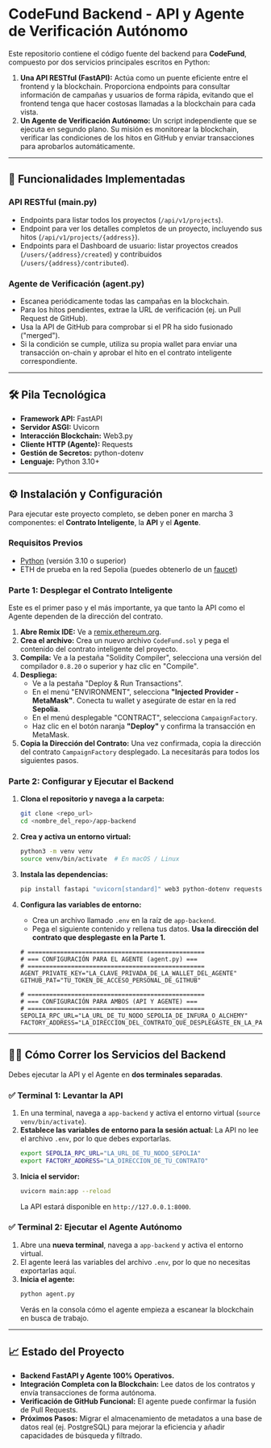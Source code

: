 # CodeFund Backend - API y Agente de Verificación Autónomo

Este repositorio contiene el código fuente del backend para **CodeFund**, compuesto por dos servicios principales escritos en Python:

1.  **Una API RESTful (FastAPI):** Actúa como un puente eficiente entre el frontend y la blockchain. Proporciona endpoints para consultar información de campañas y usuarios de forma rápida, evitando que el frontend tenga que hacer costosas llamadas a la blockchain para cada vista.
2.  **Un Agente de Verificación Autónomo:** Un script independiente que se ejecuta en segundo plano. Su misión es monitorear la blockchain, verificar las condiciones de los hitos en GitHub y enviar transacciones para aprobarlos automáticamente.

---

## 🚀 Funcionalidades Implementadas

### API RESTful (main.py)
- Endpoints para listar todos los proyectos (`/api/v1/projects`).
- Endpoint para ver los detalles completos de un proyecto, incluyendo sus hitos (`/api/v1/projects/{address}`).
- Endpoints para el Dashboard de usuario: listar proyectos creados (`/users/{address}/created`) y contribuidos (`/users/{address}/contributed`).

### Agente de Verificación (agent.py)
- Escanea periódicamente todas las campañas en la blockchain.
- Para los hitos pendientes, extrae la URL de verificación (ej. un Pull Request de GitHub).
- Usa la API de GitHub para comprobar si el PR ha sido fusionado ("merged").
- Si la condición se cumple, utiliza su propia wallet para enviar una transacción on-chain y aprobar el hito en el contrato inteligente correspondiente.

---

## 🛠️ Pila Tecnológica

- **Framework API:** FastAPI
- **Servidor ASGI:** Uvicorn
- **Interacción Blockchain:** Web3.py
- **Cliente HTTP (Agente):** Requests
- **Gestión de Secretos:** python-dotenv
- **Lenguaje:** Python 3.10+

---

## ⚙️ Instalación y Configuración

Para ejecutar este proyecto completo, se deben poner en marcha 3 componentes: el **Contrato Inteligente**, la **API** y el **Agente**.

### Requisitos Previos
- [Python](https://www.python.org/downloads/) (versión 3.10 o superior)
- ETH de prueba en la red Sepolia (puedes obtenerlo de un [faucet](https://sepoliafaucet.com/))

### Parte 1: Desplegar el Contrato Inteligente

Este es el primer paso y el más importante, ya que tanto la API como el Agente dependen de la dirección del contrato.

1.  **Abre Remix IDE:** Ve a [remix.ethereum.org](https://remix.ethereum.org/).
2.  **Crea el archivo:** Crea un nuevo archivo `CodeFund.sol` y pega el contenido del contrato inteligente del proyecto.
3.  **Compila:** Ve a la pestaña "Solidity Compiler", selecciona una versión del compilador `0.8.20` o superior y haz clic en "Compile".
4.  **Despliega:**
    - Ve a la pestaña "Deploy & Run Transactions".
    - En el menú "ENVIRONMENT", selecciona **"Injected Provider - MetaMask"**. Conecta tu wallet y asegúrate de estar en la red **Sepolia**.
    - En el menú desplegable "CONTRACT", selecciona `CampaignFactory`.
    - Haz clic en el botón naranja **"Deploy"** y confirma la transacción en MetaMask.
5.  **Copia la Dirección del Contrato:** Una vez confirmada, copia la dirección del contrato `CampaignFactory` desplegado. La necesitarás para todos los siguientes pasos.

### Parte 2: Configurar y Ejecutar el Backend

1.  **Clona el repositorio y navega a la carpeta:**
    ```bash
    git clone <repo_url>
    cd <nombre_del_repo>/app-backend
    ```

2.  **Crea y activa un entorno virtual:**
    ```bash
    python3 -m venv venv
    source venv/bin/activate  # En macOS / Linux
    ```

3.  **Instala las dependencias:**
    ```bash
    pip install fastapi "uvicorn[standard]" web3 python-dotenv requests
    ```

4.  **Configura las variables de entorno:**
    - Crea un archivo llamado `.env` en la raíz de `app-backend`.
    - Pega el siguiente contenido y rellena tus datos. **Usa la dirección del contrato que desplegaste en la Parte 1.**

    ```
    # =================================================
    # === CONFIGURACIÓN PARA EL AGENTE (agent.py) ===
    # =================================================
    AGENT_PRIVATE_KEY="LA_CLAVE_PRIVADA_DE_LA_WALLET_DEL_AGENTE"
    GITHUB_PAT="TU_TOKEN_DE_ACCESO_PERSONAL_DE_GITHUB"

    # =================================================
    # === CONFIGURACIÓN PARA AMBOS (API Y AGENTE) ===
    # =================================================
    SEPOLIA_RPC_URL="LA_URL_DE_TU_NODO_SEPOLIA_DE_INFURA_O_ALCHEMY"
    FACTORY_ADDRESS="LA_DIRECCION_DEL_CONTRATO_QUE_DESPLEGASTE_EN_LA_PARTE_1"
    ```

---

## 🏃‍♂️ Cómo Correr los Servicios del Backend

Debes ejecutar la API y el Agente en **dos terminales separadas**.

### ✅ Terminal 1: Levantar la API

1.  En una terminal, navega a `app-backend` y activa el entorno virtual (`source venv/bin/activate`).
2.  **Establece las variables de entorno para la sesión actual:** La API no lee el archivo `.env`, por lo que debes exportarlas.
    ```bash
    export SEPOLIA_RPC_URL="LA_URL_DE_TU_NODO_SEPOLIA"
    export FACTORY_ADDRESS="LA_DIRECCION_DE_TU_CONTRATO"
    ```
3.  **Inicia el servidor:**
    ```bash
    uvicorn main:app --reload
    ```
    La API estará disponible en `http://127.0.0.1:8000`.

### ✅ Terminal 2: Ejecutar el Agente Autónomo

1.  Abre una **nueva terminal**, navega a `app-backend` y activa el entorno virtual.
2.  El agente leerá las variables del archivo `.env`, por lo que no necesitas exportarlas aquí.
3.  **Inicia el agente:**
    ```bash
    python agent.py
    ```
    Verás en la consola cómo el agente empieza a escanear la blockchain en busca de trabajo.

---

## 📈 Estado del Proyecto

- **Backend FastAPI y Agente 100% Operativos.**
- **Integración Completa con la Blockchain:** Lee datos de los contratos y envía transacciones de forma autónoma.
- **Verificación de GitHub Funcional:** El agente puede confirmar la fusión de Pull Requests.
- **Próximos Pasos:** Migrar el almacenamiento de metadatos a una base de datos real (ej. PostgreSQL) para mejorar la eficiencia y añadir capacidades de búsqueda y filtrado.
